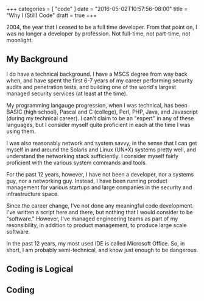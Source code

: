 +++
categories = [ "code" ]
date = "2016-05-02T10:57:56-08:00"
title = "Why I (Still) Code"
draft = true
+++

2004, the year that I ceased to be a full time developer. From that point on, I was no longer a developer by profession. Not full-time, not part-time, not moonlight. 

## My Background

I do have a technical background. I have a MSCS degree from way back when, and have spent the first 6-7 years of my career performing security audits and penetration tests, and building one of the world's largest managed security services (at least at the time).

My programming langauge progression, when I was technical, has been BASIC (high school), Pascal and C (college), Perl, PHP, Java, and Javascript (during my technical career). I can't claim to be an "expert" in any of these languages, but I consider myself quite proficient in each at the time I was using them.

I was also reasonably network and system savvy, in the sense that I can get myself in and around the Solaris and Linux (UN*X) systems pretty well, and understand the networking stack sufficiently. I consider myself fairly proficient with the various system commands and tools.

For the past 12 years, however, I have not been a developer, nor a systems guy, nor a networking guy. Instead, I have been running product management for various startups and large companies in the security and infrastructure space. 

Since the career change, I've not done any meaningful code development. I've written a script here and there, but nothing that I would consider to be "software." However, I've managed engineering teams as part of my resonsibility, in addition to product management, to produce large scale software. 

In the past 12 years, my most used IDE is called Microsoft Office. So, in short, I am probably semi-technical, and know just enough to be dangerous.


## Coding is Logical




## Coding 